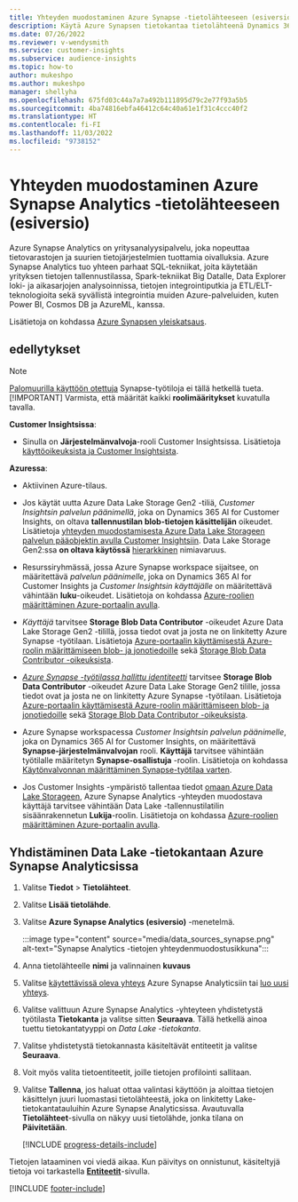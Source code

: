 ```yaml
---
title: Yhteyden muodostaminen Azure Synapse -tietolähteeseen (esiversio)
description: Käytä Azure Synapsen tietokantaa tietolähteenä Dynamics 365 Customer Insightsissa.
ms.date: 07/26/2022
ms.reviewer: v-wendysmith
ms.service: customer-insights
ms.subservice: audience-insights
ms.topic: how-to
author: mukeshpo
ms.author: mukeshpo
manager: shellyha
ms.openlocfilehash: 675fd03c44a7a7a492b111895d79c2e77f93a5b5
ms.sourcegitcommit: 4ba74816ebfa46412c64c40a61e1f31c4ccc40f2
ms.translationtype: HT
ms.contentlocale: fi-FI
ms.lasthandoff: 11/03/2022
ms.locfileid: "9738152"
---
```

# <a name="connect-an-azure-synapse-analytics-data-source-preview"></a>Yhteyden muodostaminen Azure Synapse Analytics -tietolähteeseen (esiversio)

Azure Synapse Analytics on yritysanalyysipalvelu, joka nopeuttaa tietovarastojen ja suurien tietojärjestelmien tuottamia oivalluksia. Azure Synapse Analytics tuo yhteen parhaat SQL-tekniikat, joita käytetään yrityksen tietojen tallennustilassa, Spark-tekniikat Big Datalle, Data Explorer loki- ja aikasarjojen analysoinnissa, tietojen integrointiputkia ja ETL/ELT-teknologioita sekä syvällistä integrointia muiden Azure-palveluiden, kuten Power BI, Cosmos DB ja AzureML, kanssa.

Lisätietoja on kohdassa [Azure Synapsen yleiskatsaus](/azure/synapse-analytics/overview-what-is).

## <a name="prerequisites"></a>edellytykset

> [!NOTE]
> [Palomuurilla käyttöön otettuja](/azure/synapse-analytics/security/synapse-workspace-ip-firewall) Synapse-työtiloja ei tällä hetkellä tueta.
> [!IMPORTANT]
> Varmista, että määrität kaikki **roolimääritykset** kuvatulla tavalla.  

**Customer Insightsissa**:

* Sinulla on **Järjestelmänvalvoja**-rooli Customer Insightsissa. Lisätietoja [käyttöoikeuksista ja Customer Insightsista](permissions.md#add-users).

**Azuressa**:

- Aktiivinen Azure-tilaus.

- Jos käytät uutta Azure Data Lake Storage Gen2 -tiliä, *Customer Insightsin palvelun päänimellä*, joka on Dynamics 365 AI for Customer Insights, on oltava **tallennustilan blob-tietojen käsittelijän** oikeudet. Lisätietoja [yhteyden muodostamisesta Azure Data Lake Storageen palvelun pääobjektin avulla Customer Insightsiin](connect-service-principal.md). Data Lake Storage Gen2:ssa **on oltava käytössä** [hierarkkinen](/azure/storage/blobs/data-lake-storage-namespace) nimiavaruus.

- Resurssiryhmässä, jossa Azure Synapse workspace sijaitsee, on määritettävä *palvelun päänimelle*, joka on Dynamics 365 AI for Customer Insights ja *Customer Insightsin käyttäjälle* on määritettävä vähintään **luku**-oikeudet. Lisätietoja on kohdassa [Azure-roolien määrittäminen Azure-portaalin avulla](/azure/role-based-access-control/role-assignments-portal).

- *Käyttäjä* tarvitsee **Storage Blob Data Contributor** -oikeudet Azure Data Lake Storage Gen2 -tilillä, jossa tiedot ovat ja josta ne on linkitetty Azure Synapse -työtilaan. Lisätietoja [Azure-portaalin käyttämisestä Azure-roolin määrittämiseen blob- ja jonotiedoille](/azure/storage/common/storage-auth-aad-rbac-portal) sekä [Storage Blob Data Contributor -oikeuksista](/azure/role-based-access-control/built-in-roles#storage-blob-data-contributor).

- *[Azure Synapse -työtilassa hallittu identiteetti](/azure/synapse-analytics/security/synapse-workspace-managed-identity)* tarvitsee **Storage Blob Data Contributor** -oikeudet Azure Data Lake Storage Gen2 tilille, jossa tiedot ovat ja josta ne on linkitetty Azure Synapse -työtilaan. Lisätietoja [Azure-portaalin käyttämisestä Azure-roolin määrittämiseen blob- ja jonotiedoille](/azure/storage/common/storage-auth-aad-rbac-portal) sekä [Storage Blob Data Contributor -oikeuksista](/azure/role-based-access-control/built-in-roles#storage-blob-data-contributor).

- Azure Synapse workspacessa *Customer Insightsin palvelun päänimelle*, joka on Dynamics 365 AI for Customer Insights, on määritettävä **Synapse-järjestelmänvalvojan** rooli. **Käyttäjä** tarvitsee vähintään työtilalle määritetyn **Synapse-osallistuja** -roolin. Lisätietoja on kohdassa [Käytönvalvonnan määrittäminen Synapse-työtilaa varten](/azure/synapse-analytics/security/how-to-set-up-access-control).

- Jos Customer Insights -ympäristö tallentaa tiedot [omaan Azure Data Lake Storageen](own-data-lake-storage.md), Azure Synapse Analytics -yhteyden muodostava käyttäjä tarvitsee vähintään Data Lake -tallennustilatilin sisäänrakennetun **Lukija**-roolin. Lisätietoja on kohdassa [Azure-roolien määrittäminen Azure-portaalin avulla](/azure/role-based-access-control/role-assignments-portal).

## <a name="connect-to-the-data-lake-database-in-azure-synapse-analytics"></a>Yhdistäminen Data Lake -tietokantaan Azure Synapse Analyticsissa

1. Valitse **Tiedot** > **Tietolähteet**.

1. Valitse **Lisää tietolähde**.

1. Valitse **Azure Synapse Analytics (esiversio)** -menetelmä.

   :::image type="content" source="media/data_sources_synapse.png" alt-text="Synapse Analytics -tietojen yhteydenmuodostusikkuna":::
  
1. Anna tietolähteelle **nimi** ja valinnainen **kuvaus**

1. Valitse [käytettävissä oleva yhteys](connections.md) Azure Synapse Analyticsiin tai [luo uusi yhteys](export-azure-synapse-analytics.md#set-up-connection-to-azure-synapse).

1. Valitse valittuun Azure Synapse Analytics -yhteyteen yhdistetystä työtilasta **Tietokanta** ja valitse sitten **Seuraava**. Tällä hetkellä ainoa tuettu tietokantatyyppi on *Data Lake -tietokanta*.

1. Valitse yhdistetystä tietokannasta käsiteltävät entiteetit ja valitse **Seuraava**.

1. Voit myös valita tietoentiteetit, joille tietojen profilointi sallitaan.

1. Valitse **Tallenna**, jos haluat ottaa valintasi käyttöön ja aloittaa tietojen käsittelyn juuri luomastasi tietolähteestä, joka on linkitetty Lake-tietokantatauluihin Azure Synapse Analyticsissa. Avautuvalla **Tietolähteet**-sivulla on näkyy uusi tietolähde, jonka tilana on **Päivitetään**.

   [!INCLUDE [progress-details-include](includes/progress-details-pane.md)]

Tietojen lataaminen voi viedä aikaa. Kun päivitys on onnistunut, käsiteltyjä tietoja voi tarkastella [**Entiteetit**](entities.md)-sivulla.

[!INCLUDE [footer-include](includes/footer-banner.md)]
